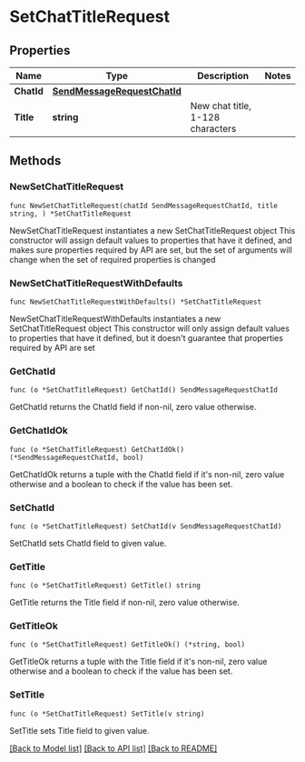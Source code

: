 # SetChatTitleRequest

## Properties

Name | Type | Description | Notes
------------ | ------------- | ------------- | -------------
**ChatId** | [**SendMessageRequestChatId**](SendMessageRequestChatId.md) |  | 
**Title** | **string** | New chat title, 1-128 characters | 

## Methods

### NewSetChatTitleRequest

`func NewSetChatTitleRequest(chatId SendMessageRequestChatId, title string, ) *SetChatTitleRequest`

NewSetChatTitleRequest instantiates a new SetChatTitleRequest object
This constructor will assign default values to properties that have it defined,
and makes sure properties required by API are set, but the set of arguments
will change when the set of required properties is changed

### NewSetChatTitleRequestWithDefaults

`func NewSetChatTitleRequestWithDefaults() *SetChatTitleRequest`

NewSetChatTitleRequestWithDefaults instantiates a new SetChatTitleRequest object
This constructor will only assign default values to properties that have it defined,
but it doesn't guarantee that properties required by API are set

### GetChatId

`func (o *SetChatTitleRequest) GetChatId() SendMessageRequestChatId`

GetChatId returns the ChatId field if non-nil, zero value otherwise.

### GetChatIdOk

`func (o *SetChatTitleRequest) GetChatIdOk() (*SendMessageRequestChatId, bool)`

GetChatIdOk returns a tuple with the ChatId field if it's non-nil, zero value otherwise
and a boolean to check if the value has been set.

### SetChatId

`func (o *SetChatTitleRequest) SetChatId(v SendMessageRequestChatId)`

SetChatId sets ChatId field to given value.


### GetTitle

`func (o *SetChatTitleRequest) GetTitle() string`

GetTitle returns the Title field if non-nil, zero value otherwise.

### GetTitleOk

`func (o *SetChatTitleRequest) GetTitleOk() (*string, bool)`

GetTitleOk returns a tuple with the Title field if it's non-nil, zero value otherwise
and a boolean to check if the value has been set.

### SetTitle

`func (o *SetChatTitleRequest) SetTitle(v string)`

SetTitle sets Title field to given value.



[[Back to Model list]](../README.md#documentation-for-models) [[Back to API list]](../README.md#documentation-for-api-endpoints) [[Back to README]](../README.md)


